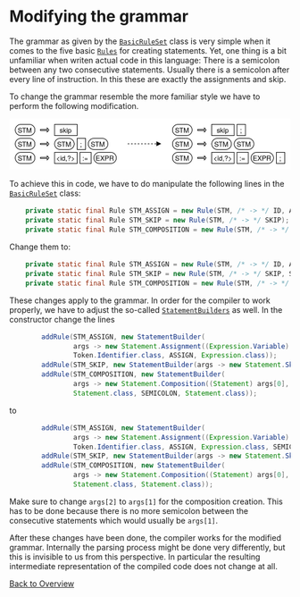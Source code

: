 # Modifying the grammar

The grammar as given by the [`BasicRuleSet`](../vvhile/basic/language/BasicRuleSet.java) class is very simple when it comes to the five basic [`Rules`](../vvhile/frontend/Rule.java) for creating statements. Yet, one thing is a bit unfamiliar when writen actual code in this language: There is a semicolon between any two consecutive statements. Usually there is a semicolon after every line of instruction. In this these are exactly the assignments and skip.

To change the grammar resemble the more familiar style we have to perform the following modification.

<center>
<img src="../images/modify_grammar.jpg" width="668">
</center>

To achieve this in code, we have to do manipulate the following lines in the [`BasicRuleSet`](../vvhile/basic/language/BasicRuleSet.java) class:
```java
    private static final Rule STM_ASSIGN = new Rule(STM, /* -> */ ID, ASSIGN, EXPR);
    private static final Rule STM_SKIP = new Rule(STM, /* -> */ SKIP);
    private static final Rule STM_COMPOSITION = new Rule(STM, /* -> */ STM, SEMICOLON, STM);
```
Change them to:
```java
    private static final Rule STM_ASSIGN = new Rule(STM, /* -> */ ID, ASSIGN, EXPR, SEMICOLON);
    private static final Rule STM_SKIP = new Rule(STM, /* -> */ SKIP, SEMICOLON);
    private static final Rule STM_COMPOSITION = new Rule(STM, /* -> */ STM, STM);
```

These changes apply to the grammar. In order for the compiler to work properly, we have to adjust the so-called [`StatementBuilders`](../vvhile/intrep/StatementBuilder.java) as well. In the constructor change the lines
```java
        addRule(STM_ASSIGN, new StatementBuilder(
                args -> new Statement.Assignment((Expression.Variable) args[0], (Expression) args[2]),
                Token.Identifier.class, ASSIGN, Expression.class));
        addRule(STM_SKIP, new StatementBuilder(args -> new Statement.Skip(), SKIP));
        addRule(STM_COMPOSITION, new StatementBuilder(
                args -> new Statement.Composition((Statement) args[0], (Statement) args[2]),
                Statement.class, SEMICOLON, Statement.class));
```
to
```java
        addRule(STM_ASSIGN, new StatementBuilder(
                args -> new Statement.Assignment((Expression.Variable) args[0], (Expression) args[2]),
                Token.Identifier.class, ASSIGN, Expression.class, SEMICOLON));
        addRule(STM_SKIP, new StatementBuilder(args -> new Statement.Skip(), SKIP, SEMICOLON));
        addRule(STM_COMPOSITION, new StatementBuilder(
                args -> new Statement.Composition((Statement) args[0], (Statement) args[1]),
                Statement.class, Statement.class));
```

Make sure to change `args[2]` to `args[1]` for the composition creation. This has to be done because there is no more semicolon between the consecutive statements which would usually be `args[1]`.

After these changes have been done, the compiler works for the modified grammar. Internally the parsing process might be done very differently, but this is invisible to us from this perspective. In particular the resulting intermediate representation of the compiled code does not change at all.

[Back to Overview](README.md)